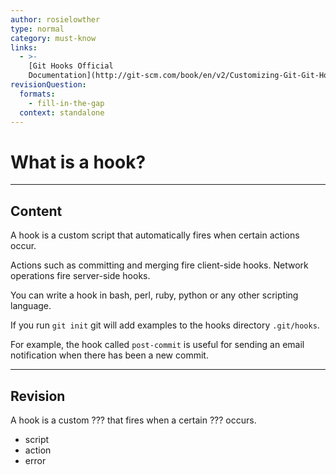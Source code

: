 ```yaml
---
author: rosielowther
type: normal
category: must-know
links:
  - >-
    [Git Hooks Official
    Documentation](http://git-scm.com/book/en/v2/Customizing-Git-Git-Hooks){website}
revisionQuestion:
  formats:
    - fill-in-the-gap
  context: standalone
---
```


# What is a hook?


---

## Content

A hook is a custom script that automatically fires when certain actions occur.

Actions such as committing and merging fire client-side hooks. Network operations fire server-side hooks.

You can write a hook in bash, perl, ruby, python or any other scripting language.

If you run `git init` git will add examples to the hooks directory `.git/hooks`.

For example, the hook called `post-commit` is useful for sending an email notification when there has been a new commit.


---

## Revision

A hook is a custom ??? that fires when a certain ??? occurs.

- script
- action
- error
